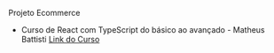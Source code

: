 Projeto Ecommerce

- Curso de React com TypeScript do básico ao avançado - Matheus Battisti
  [Link do Curso](https://app.horadecodar.com.br/course/curso-react-com-typescript)
